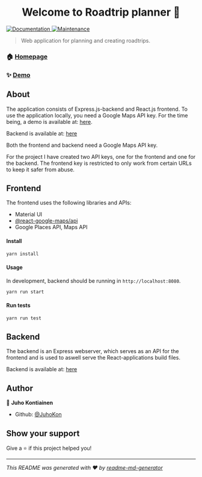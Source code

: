 <h1 align="center">Welcome to Roadtrip planner 👋</h1>
<p>
  <a href="https://github.com/JuhoKon/roadtrip-front#readme" target="_blank">
    <img alt="Documentation" src="https://img.shields.io/badge/documentation-yes-brightgreen.svg" />
  </a>
  <a href="https://github.com/JuhoKon/roadtrip-front/graphs/commit-activity" target="_blank">
    <img alt="Maintenance" src="https://img.shields.io/badge/Maintained%3F-yes-green.svg" />
  </a>
</p>

> Web application for planning and creating roadtrips.

### 🏠 [Homepage](https://github.com/JuhoKon/roadtrip-front)

### ✨ [Demo](https://roadtrip-planner-gis.herokuapp.com/)

## About

The application consists of Express.js-backend and React.js frontend. To use the application locally, you need a Google Maps API key. For the time being, a demo is available at: [here](https://roadtrip-planner-gis.herokuapp.com/).

Backend is available at: [here](https://github.com/JuhoKon/roadtrip-backend)

Both the frontend and backend need a Google Maps API key.

For the project I have created two API keys, one for the frontend and one for the backend. The frontend key is restricted to only work from certain URLs to keep it safer from abuse.

## Frontend

The frontend uses the following libraries and APIs:

- Material UI
- [@react-google-maps/api](https://www.npmjs.com/package/@react-google-maps/api)
- Google Places API, Maps API

#### Install

```sh
yarn install
```

#### Usage

In development, backend should be running in `http://localhost:8080`.

```sh
yarn run start
```

#### Run tests

```sh
yarn run test
```

## Backend

The backend is an Express webserver, which serves as an API for the frontend and is used to aswell serve the React-applications build files.

Backend is available at: [here](https://github.com/JuhoKon/roadtrip-backend)

## Author

👤 **Juho Kontiainen**

- Github: [@JuhoKon](https://github.com/JuhoKon)

## Show your support

Give a ⭐️ if this project helped you!

---

_This README was generated with ❤️ by [readme-md-generator](https://github.com/kefranabg/readme-md-generator)_
